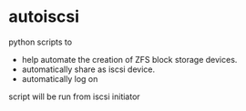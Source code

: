 autoiscsi
=========

python scripts to 
*   help automate the creation of ZFS block storage devices.
*   automatically share as iscsi device.
*   automatically log on

script will be run from iscsi initiator
